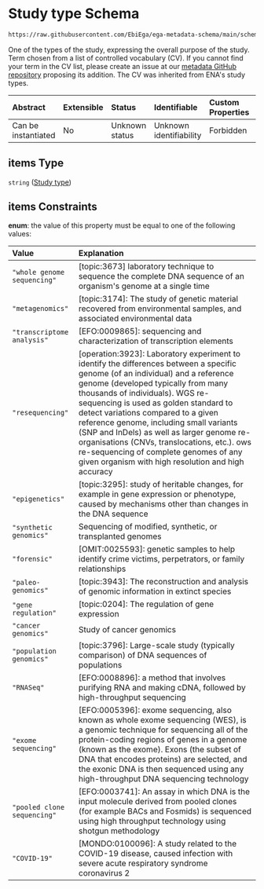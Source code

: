 # Study type Schema

```txt
https://raw.githubusercontent.com/EbiEga/ega-metadata-schema/main/schemas/EGA.study.json#/properties/study_types/items
```

One of the types of the study, expressing the overall purpose of the study. Term chosen from a list of controlled vocabulary (CV). If you cannot find your term in the CV list, please create an issue at our [metadata GitHub repository](https://github.com/EbiEga/ega-metadata-schema/issues/new/choose) proposing its addition. The CV was inherited from ENA's study types.

| Abstract            | Extensible | Status         | Identifiable            | Custom Properties | Additional Properties | Access Restrictions | Defined In                                                                 |
| :------------------ | :--------- | :------------- | :---------------------- | :---------------- | :-------------------- | :------------------ | :------------------------------------------------------------------------- |
| Can be instantiated | No         | Unknown status | Unknown identifiability | Forbidden         | Allowed               | none                | [EGA.study.json\*](../../../schemas/EGA.study.json "open original schema") |

## items Type

`string` ([Study type](ega-19-properties-study-types-array-study-type.md))

## items Constraints

**enum**: the value of this property must be equal to one of the following values:

| Value                       | Explanation                                                                                                                                                                                                                                                                                                                                                                                                                                                                                                                     |
| :-------------------------- | :------------------------------------------------------------------------------------------------------------------------------------------------------------------------------------------------------------------------------------------------------------------------------------------------------------------------------------------------------------------------------------------------------------------------------------------------------------------------------------------------------------------------------ |
| `"whole genome sequencing"` | \[topic:3673] laboratory technique to sequence the complete DNA sequence of an organism's genome at a single time                                                                                                                                                                                                                                                                                                                                                                                                               |
| `"metagenomics"`            | \[topic:3174]: The study of genetic material recovered from environmental samples, and associated environmental data                                                                                                                                                                                                                                                                                                                                                                                                            |
| `"transcriptome analysis"`  | \[EFO:0009865]: sequencing and characterization of transcription elements                                                                                                                                                                                                                                                                                                                                                                                                                                                       |
| `"resequencing"`            | \[operation:3923]: Laboratory experiment to identify the differences between a specific genome (of an individual) and a reference genome (developed typically from many thousands of individuals). WGS re-sequencing is used as golden standard to detect variations compared to a given reference genome, including small variants (SNP and InDels) as well as larger genome re-organisations (CNVs, translocations, etc.). ows re-sequencing of complete genomes of any given organism with high resolution and high accuracy |
| `"epigenetics"`             | \[topic:3295]: study of heritable changes, for example in gene expression or phenotype, caused by mechanisms other than changes in the DNA sequence                                                                                                                                                                                                                                                                                                                                                                             |
| `"synthetic genomics"`      | Sequencing of modified, synthetic, or transplanted genomes                                                                                                                                                                                                                                                                                                                                                                                                                                                                      |
| `"forensic"`                | \[OMIT:0025593]: genetic samples to help identify crime victims, perpetrators, or family relationships                                                                                                                                                                                                                                                                                                                                                                                                                          |
| `"paleo-genomics"`          | \[topic:3943]: The reconstruction and analysis of genomic information in extinct species                                                                                                                                                                                                                                                                                                                                                                                                                                        |
| `"gene regulation"`         | \[topic:0204]: The regulation of gene expression                                                                                                                                                                                                                                                                                                                                                                                                                                                                                |
| `"cancer genomics"`         | Study of cancer genomics                                                                                                                                                                                                                                                                                                                                                                                                                                                                                                        |
| `"population genomics"`     | \[topic:3796]: Large-scale study (typically comparison) of DNA sequences of populations                                                                                                                                                                                                                                                                                                                                                                                                                                         |
| `"RNASeq"`                  | \[EFO:0008896]: a method that involves purifying RNA and making cDNA, followed by high-throughput sequencing                                                                                                                                                                                                                                                                                                                                                                                                                    |
| `"exome sequencing"`        | \[EFO:0005396]: exome sequencing, also known as whole exome sequencing (WES), is a genomic technique for sequencing all of the protein-coding regions of genes in a genome (known as the exome). Exons (the subset of DNA that encodes proteins) are selected, and the exonic DNA is then sequenced using any high-throughput DNA sequencing technology                                                                                                                                                                         |
| `"pooled clone sequencing"` | \[EFO:0003741]: An assay in which DNA is the input molecule derived from pooled clones (for example BACs and Fosmids) is sequenced using high throughput technology using shotgun methodology                                                                                                                                                                                                                                                                                                                                   |
| `"COVID-19"`                | \[MONDO:0100096]: A study related to the COVID-19 disease, caused infection with severe acute respiratory syndrome coronavirus 2                                                                                                                                                                                                                                                                                                                                                                                                |
